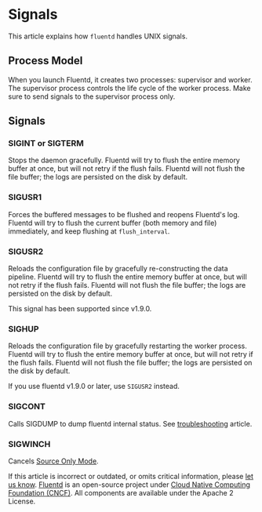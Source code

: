 # Signals

This article explains how `fluentd` handles UNIX signals.

## Process Model

When you launch Fluentd, it creates two processes: supervisor and worker. The supervisor process controls the life cycle of the worker process. Make sure to send signals to the supervisor process only.

## Signals

### SIGINT or SIGTERM

Stops the daemon gracefully. Fluentd will try to flush the entire memory buffer at once, but will not retry if the flush fails. Fluentd will not flush the file buffer; the logs are persisted on the disk by default.

### SIGUSR1

Forces the buffered messages to be flushed and reopens Fluentd's log. Fluentd will try to flush the current buffer \(both memory and file\) immediately, and keep flushing at `flush_interval`.

### SIGUSR2

Reloads the configuration file by gracefully re-constructing the data pipeline. Fluentd will try to flush the entire memory buffer at once, but will not retry if the flush fails. Fluentd will not flush the file buffer; the logs are persisted on the disk by default.

This signal has been supported since v1.9.0.

### SIGHUP

Reloads the configuration file by gracefully restarting the worker process. Fluentd will try to flush the entire memory buffer at once, but will not retry if the flush fails. Fluentd will not flush the file buffer; the logs are persisted on the disk by default.

If you use fluentd v1.9.0 or later, use `SIGUSR2` instead.

### SIGCONT

Calls SIGDUMP to dump fluentd internal status. See [troubleshooting](trouble-shooting.md#dump-fluentds-internal-information) article.

### SIGWINCH

Cancels [Source Only Mode](source-only-mode.md).

If this article is incorrect or outdated, or omits critical information, please [let us know](https://github.com/fluent/fluentd-docs-gitbook/issues?state=open). [Fluentd](http://www.fluentd.org/) is an open-source project under [Cloud Native Computing Foundation \(CNCF\)](https://cncf.io/). All components are available under the Apache 2 License.
